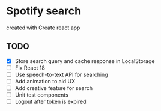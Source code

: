 # Spotify search
created with Create react app

## TODO
- [x] Store search query and cache response in LocalStorage
- [ ] Fix React 18
- [ ] Use speech-to-text API for searching
- [ ] Add animation to aid UX
- [ ] Add creative feature for search
- [ ] Unit test components
- [ ] Logout after token is expired
